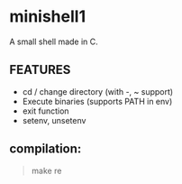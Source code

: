 # minishell1

A small shell made in C.

## FEATURES

* cd / change directory (with -, ~ support)
* Execute binaries (supports PATH in env) 
* exit function
* setenv, unsetenv

## compilation:
> make re
